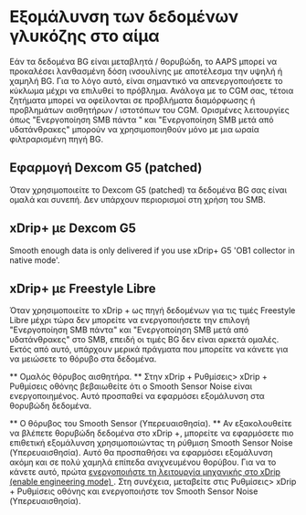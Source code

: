 # Εξομάλυνση των δεδομένων γλυκόζης στο αίμα

Εάν τα δεδομένα BG είναι μεταβλητά / θορυβώδη, το AAPS μπορεί να προκαλέσει λανθασμένη δόση ινσουλίνης με αποτέλεσμα την υψηλή ή χαμηλή BG. Για το λόγο αυτό, είναι σημαντικό να απενεργοποιήσετε το κύκλωμα μέχρι να επιλυθεί το πρόβλημα. Ανάλογα με το CGM σας, τέτοια ζητήματα μπορεί να οφείλονται σε προβλήματα διαμόρφωσης ή προβλημάτων αισθητήρων / ιστοτόπων του CGM. Ορισμένες λειτουργίες όπως "Ενεργοποίηση SMB πάντα " και "Ενεργοποίηση SMB μετά από υδατάνθρακες" μπορούν να χρησιμοποιηθούν μόνο με μια ωραία φιλτραρισμένη πηγή BG.

## Εφαρμογή Dexcom G5 (patched)

Όταν χρησιμοποιείτε το Dexcom G5 (patched) τα δεδομένα BG σας είναι ομαλά και συνεπή. Δεν υπάρχουν περιορισμοί στη χρήση του SMB.

## xDrip+ με Dexcom G5

Smooth enough data is only delivered if you use xDrip+ G5 'OB1 collector in native mode'.

## xDrip+ με Freestyle Libre

Όταν χρησιμοποιείτε το xDrip + ως πηγή δεδομένων για τις τιμές Freestyle Libre μέχρι τώρα δεν μπορείτε να ενεργοποιήσετε την επιλογή "Ενεργοποίηση SMB πάντα" και "Ενεργοποίηση SMB μετά από υδατάνθρακες" στο SMB, επειδή οι τιμές BG δεν είναι αρκετά ομαλές. Εκτός από αυτό, υπάρχουν μερικά πράγματα που μπορείτε να κάνετε για να μειώσετε το θόρυβο στα δεδομένα.

** Ομαλός θόρυβος αισθητήρα. ** Στην xDrip + Ρυθμίσεις> xDrip + Ρυθμίσεις οθόνης βεβαιωθείτε ότι ο Smooth Sensor Noise είναι ενεργοποιημένος. Αυτό προσπαθεί να εφαρμόσει εξομάλυνση στα θορυβώδη δεδομένα.

** Ο θόρυβος του Smooth Sensor (Υπερευαισθησία). ** Αν εξακολουθείτε να βλέπετε θορυβώδη δεδομένα στο xDrip +, μπορείτε να εφαρμόσετε πιο επιθετική εξομάλυνση χρησιμοποιώντας τη ρύθμιση Smooth Sensor Noise (Υπερευαισθησία). Αυτό θα προσπαθήσει να εφαρμόσει εξομάλυνση ακόμη και σε πολύ χαμηλά επίπεδα ανιχνευμένου θορύβου. Για να το κάνετε αυτό, πρώτα [ ενεργοποιήστε τη λειτουργία μηχανικής στο xDrip (enable engineering mode) ](https://github.com/MilosKozak/AndroidAPS/wiki/Enabling-Engineering-Mode-in-xDrip). Στη συνέχεια, μεταβείτε στις Ρυθμίσεις> xDrip + Ρυθμίσεις οθόνης και ενεργοποιήστε τον Smooth Sensor Noise (Υπερευαισθησία).